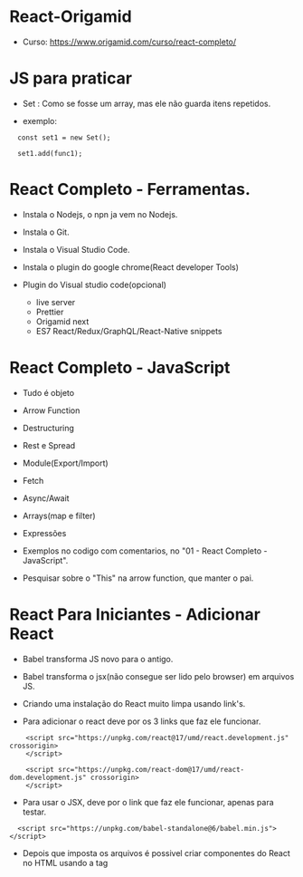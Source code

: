 # React-Origamid

 - Curso: https://www.origamid.com/curso/react-completo/

# JS para praticar

  - Set : Como se fosse um array, mas ele não guarda itens repetidos.

  - exemplo:

  <blockquete>

      const set1 = new Set();

      set1.add(func1);

  </blockquete>

# React Completo - Ferramentas.

  - Instala o Nodejs, o npn ja vem no Nodejs.
  - Instala o Git.
  - Instala o Visual Studio Code.
  - Instala o plugin do google chrome(React developer Tools)

  - Plugin do Visual studio code(opcional)
    - live server
    - Prettier
    - Origamid next
    - ES7 React/Redux/GraphQL/React-Native snippets

# React Completo - JavaScript

 - Tudo é objeto
 - Arrow Function
 - Destructuring
 - Rest e Spread
 - Module(Export/Import)
 - Fetch
 - Async/Await
 - Arrays(map e filter)
 - Expressões

 - Exemplos no codigo com comentarios, no "01 - React Completo - JavaScript".

 - Pesquisar sobre o "This" na arrow function, que manter o pai.


# React Para Iniciantes - Adicionar React

 - Babel transforma JS novo para o antigo.

 - Babel transforma o jsx(não consegue ser lido pelo browser) em arquivos JS.

 - Criando uma instalação do React muito limpa usando link's.

 - Para adicionar o react deve por os 3 links que faz ele funcionar.

 <blockquete>

        <script src="https://unpkg.com/react@17/umd/react.development.js" crossorigin>
        </script>

        <script src="https://unpkg.com/react-dom@17/umd/react-dom.development.js" crossorigin>
        </script>

 </blockquete>

 - Para usar o JSX, deve por o link que faz ele funcionar, apenas para testar.

 <blockquete>

      <script src="https://unpkg.com/babel-standalone@6/babel.min.js"></script>

 </blockquete>

 - Depois que imposta os arquivos é possivel criar componentes do React no HTML usando a tag <script>.

 <blockquete>

    <div id="root">
      Exemplo 01
    </div>

    <script type="text/babel">
      
      //Componente de botão.
      function Button01() {
        const [total, setTotal] = React.useState(0);
        return <button onClick={() => setTotal(total + 1)}>Adicionar {total}</button>
      }

      // Componente principal
      function App(){

        return <div>
            <h1>Aplicativo React</h1>
            <Button01 />
            <Button01 />
          </div>;
      }

      ReactDOM.render(<App />, document.getElementById('root'));

    <script>

 </blockquete>

 - O "ReactDOM" usa o método "render" para renderizar o componente principal, no HTML que tem o id "root", isso funciona por causa do Babel.

 - Dentro do componente principal é chamado o componente Button01, que é um componente funcional.

# React Para Iniciantes - React Básico.

 - Testando a converção do babel nesse site:

  https://babeljs.io

 ### Colocando um component funcional dentro do outro.

 - Apenas chama a tag do componente existente.

<blockquete>

          class Button extends React.Component {
            render() {
              return <button className="btn">Comprar Agora</button>
            };
          }

          // Component Titulo
          const Titulo = () => {
            const numero = Math.random() * 1000;

            return <h1>Meu Titulo {numero}</h1>
          }

          // arrowFunction
          const App2 = () => {
            return <div>Meu App2

              <Titulo />
              <br />
              <Button />
              <br />
              <div>
                compre aqui também.(reultilizando o botão)
                <Button />
              </div>
            </div>
          }

</blockquete>

 ### Trabalhando com eventos.

 - Cria um component, dentro dele uma função que recebe evento.
 - Retorna uma div com botão que tem evento de "onClick".
 - E aplica dentro do evento com chaves, o nome da função.

<blockquete>

        const Produtos = () => {
          function handleClick(event) {
            alert('Comprou: ' + event.target.innerText);
          }

          return (
            <div>
              <button onClick={handleClick}>Camisa</button>
              <button onClick={handleClick}>Bermuda</button>
            </div>
          );
        };

        const Main2 = () => {
          return <div>

            <h3>React Evento</h3>
            <Produtos />

          </div>
        }

        ReactDOM.render(<Main2 />, document.getElementById('appEvent'));

</blockquete>

 ### Hooks

 - Sempre retorne algo, nem que seja null.
 - Bota os () no returne para poder quebrar linha.
 - Sempre tenha uma div pai para todos os elementos do DOM.

 - Tem que por a função "setContador" dentro de outra função, se não gera um loot infinito.
 - é preciso desestruturar o React.useState(0), para manipular os valores dele.

<blockquete>

      const Compras = () => {

          const [contador, setContador] = React.useState(0);
          function comprar() {
            setContador(contador + 1);
          }


          return (
            <div>
              <p>Total: {contador}</p>
              <p>Preço: R$ {contador * 250}</p>
              <button onClick={comprar}>Comprar</button>
            </div>
          )
      };


      const Main3 = () => {
        return <div>

          <h3>React Hook</h3>
          <Compras />

        </div>
      }

</blockquete>

# React Para Iniciantes - React vs JS puro

 - JS

<blockquete>

      <div id="app-javascript">
        <p>Total: <span id="total"></span></p>
        <p>Preço: R$ <span id="preco"></span></p>
        <button id="button">Comprar</button>
      </div>

      <script type="application/javascript">
        const button = document.getElementById('button');
        const total = document.getElementById('total');
        const preco = document.getElementById('preco');

        let contador = 1;

        function atualizarValores(contador) {
          total.innerText = contador;
          preco.innerText = contador * 250;
        }
        atualizarValores(contador);

        function handleClick() {
          contador = contador + 1;
          atualizarValores(contador + 1);
        }

        button.addEventListener('click', handleClick);
      </script>

</blockquete>

 - React

<blockquete>

      <div id="app-react"></div>

      <script type="text/babel">
        const Comprar = () => {
          const [contador, setContador] = React.useState(1);

          return (
            <div>
              <p>Total: {contador}</p>
              <p>Preço: R$ {contador * 250}</p>
              <button onClick={() => setContador(contador + 1)}>Comprar</button>
            </div>
          );
        };

        ReactDOM.render(<Comprar />, document.getElementById('app-react'));
      </script>

</blockquete>

# React Para Iniciantes - Ferramentas de Automação

 - Nunca que em uma aplicação de produção ira usar link do React nem do Babel.

 ### Bundle

  - Agrupa o codigo do aplicativo.
  - Permite definirmos os componentes em diferentes arquivos para melhor organização.
  - Facilita a importação de código externo e instalado via NPM
  - Outros tipos de Bundle: ESBuild, Rollup, Parcel, Turbopack, Webpack.
  - WebPack: https://webpack.js.org/, mais lento e mais famoso, o mais rapido é ESBuild.

 ### Transpiler
 
  - Transforma o JSX(return < div></ div>) em função de React(React.createElement()).
  - Transforma JavaScript novo 'const' em JavaScript antigo 'var'.
  - Babel, SWC, ESBuild.

 ### webpack Mínimo (instalando o basico para um projeto React)

  - Iniciar um pacote npm na pasta do seu aplicativo

<blockquete>

    npm init -y

</blockquete>

 - Depois disso cria um arquivo HTML, inicia a estrutura de html5.

<blockquete>

    <!DOCTYPE html>
    <html lang="pt-BR">
    <head>
        <meta charset="UTF-8">
        <meta name="viewport" content="width=device-width, initial-scale=1.0">
        <title>React</title>
    </head>
    <body>
        <div id="root">

        </div>
        <script src="/main.js"></script>
    </body>
    </html>

</blockquete>

 - Instala o ESBuild

<blockquete>

    npm install esbuild

</blockquete>

 - Cola os script no arquivo package.json.
 - OBS: o exemplo antigo é feito com webpack.

<blockquete>

    "scripts": {
    "start": "esbuild --bundle src/main.jsx --outfile=main.js --servedir=./ --watch",
    "build": "esbuild --bundle src/main.jsx --outfile=main.js"
    },

</blockquete>

 - Cria a pasta de entrada "src" e cria o arquivo main.js.
 - No arquivo main.js, bota um "console.log("teste");"
 - Pode testar usando o comando "npm start", consulta no caminho: "http://127.0.0.1:8000/".
 - Cria um arquivo chamado "somar.js". 

 - Executa o codigo "npm run build".
 - Ele gera um arquivo chamado main.js.

 ### Segundo teste o arquivo main é um "main.jsx".
  
  - Executa o npm run build.  

 ### Instalando o React e React-dom. 
 
<blockquete>

      npm install react react-dom

</blockquete>

 - No arquivo main.jsx, cole o codigo.

<blockquete>

    import ReactDOM from 'react-dom/client';
    import React from 'react';
    import App from './App';

    ReactDOM.createRoot(document.getElementById('root')).render(<App />);

</blockquete>

 - Cria o arquivo "App.jsx" e bota o conteudo:
 
<blockquete>

    import React from 'react';

    const App = () => {
      return <a href="https://www.origamid.com">Origamid</a>;
    };

    export default App;

</blockquete>

 - Inicie o desenvolvimento com:

<blockquete>

      npm start

</blockquete>

  - Crie a build final com

<blockquete>

      npm run build
      
</blockquete>


 - OBS: Essa forma é limpa, porem estária faltand outras configurações que daria muito trabalho.


# React Para Iniciantes - Ferramenta Front End (A melhor forma de criar um projeto React)[Vite].

  - Vite: Cria um ambiente de desenvolvimento já configurado e otimizado para a criação de aplicativos com React.
  - OBS: muito melhor que "npx create-react-app", "npx create-react-app" usa webpack que é muito lento.
  - https://vitejs.dev/
  - Na pasta que deseja instalar:
  
<blockquete>

    npm create vite@latest .
    npm install
      
</blockquete>

 - Inicia o desenvolvimento

<blockquete>

    npm run dev

</blockquete>

 - Cria a build final

<blockquete>

    npm run build

</blockquete>

 - Arquivos minimos necessario:

 - https://www.origamid.com/slide/react-completo/#/0205-ferramenta-front-end/3

# React Para Iniciantes - Ambiente Curso

 - remove os arquivos que não for usar, deixa apenas o index.js e App.js

 - na pasta public, no arquivo index.html, bota um css.

<blockquete>

    https://www.origamid.com/slide/react-completo/#/0206-ambiente-do-curso/3

</blockquete>

 - O modo estrito do React permite pegarmos alguns bugs no desenvolvimento.
 
<blockquete>

    ReactDOM.createRoot(document.getElementById('root')).render(
      <React.StrictMode>
        <App />
      </React.StrictMode>,
    );

</blockquete>

 - Durante o curso você verá eu utilizando .js em arquivos jsx, o create-react-app permitia isso, porém o Vite não permite.

 - Então todo arquivo novo que você criar, use .jsx.

 - index.js > main.jsx

# React Para Iniciantes - JSX 1

 - Siginificado: Java script estendio, ou js XML, da novas funcionabilidade, permite usado o html ou xml no js, depois o babel converte para função js.

 - Exemplo: https://www.origamid.com/slide/react-completo/#/0207-jsx/1

 - Atributos: 
  - No HTML do React, o nome "class" é trocado para "className" para fazer referencia ao atributo class de css.
  - E o nome "for" foi trocado para "htmlFor".
  - Podemos envolver o nosso DOM no <React.Fragment>, ao inves de por em uma div.
  - ou está usando o "<></>", também é aceito para envolver o DOM.
  - camelCase nos atributos com nomes compostos do HTML do React.

 ### Funções no JS no HTML.

 - Exemplos:

<blockquete>

        import React from 'react';

        const App = () => {
          const nome = 'Lincoln';
          const ativo = false;
          const random = Math.random();
          const titulo = <h1>Esse é um titulo</h1>;

          function mostrarNome(param) {
            return 'Executando uma função: ' + param;
          }

          const carro = {
            marca: 'Ford',
            rodas: '4',
          };

          const estiloH1 = {
            color: 'blue',
            fontSize: '20px',
            fontFamily: 'Helvetica',
          };

          return (
            <>
              {titulo}
              <label htmlFor="nome">Nome</label>
              <input type="text" id="nome" />
              <p>{nome}</p>
              <p>numero aleatorio, vezes dois, dividido por um: {(random * 2) / 1}</p>
              <div className={ativo ? 'ativo' : 'inativo'}>Exibir</div>
              <br />

              <p>{mostrarNome('Parametro')}</p>

              <p>Função Js: {new Date().getFullYear()}</p>

              <p>Objeto: {carro.marca}</p>
              <p>{carro.rodas}</p>

              <h1 style={estiloH1}>Empresa</h1>
              <p style={{ color: 'green' }}>Sempre aberta</p>
            </>
          );
        };

        export default App;

</blockquete>

# React Para Iniciantes - JSX 2 (Rodando no 06 - React Para Iniciantes)[Exercicio]

- O JSX irá listar cada um dos itens da array. Ele não irá separar ou colocar vírgula, é você que deve modificar a array para o resultado desejado.

- Cada item do array precisa de uma key.

- o Map ajuda muito a trabalhar com array no JSX

- exemplo:

<blockquete>

      const JsxArray = () => {
        const produtos = ['Notebook', 'Smartphone', 'Tablet'];

        const livros = [
          { nome: 'A Game of Thrones', ano: 1996 },
          { nome: 'A Clash of Kings', ano: 1998 },
          { nome: 'A Storm of Swords', ano: 2000 },
        ];

        const produtosEX = [
          {
            id: 1,
            nome: 'Smartphone',
            preco: 'R$ 2000',
            cores: ['#29d8d5', '#252a34', '#fc3766'],
          },
          {
            id: 2,
            nome: 'Notebook',
            preco: 'R$ 3000',
            cores: ['#ffd045', '#d4394b', '#f37c59'],
          },
          {
            id: 3,
            nome: 'Tablet',
            preco: 'R$ 1500',
            cores: ['#365069', '#47c1c8', '#f95786'],
          },
        ];

        const mario = {
          cliente: 'Mario',
          idade: 31,
          compras: [
            { nome: 'Notebook', preco: 'R$ 2500' },
            { nome: 'Geladeira', preco: 'R$ 3000' },
            { nome: 'smarthphone', preco: 'R$ 1500' },
            { nome: 'Guitarra', preco: 'R$ 3500' },
          ],
          ativa: false,
        };
        const karina = {
          cliente: 'Karina',
          idade: 22,
          compras: [
            { nome: 'Notebook', preco: 'R$ 2500' },
            { nome: 'Geladeira', preco: 'R$ 3000' },
          ],
          ativa: true,
        };

        const dados = mario;
        const total = dados.compras
          .map((item) => Number(item.preco.replace('R$ ', '')))
          .reduce((a, b) => a + b);

        return (
          <>
            <h1> Estudo dos Array no JSX </h1>
            <p>{produtos}</p>

            <h4>Tratando o array com .map()</h4>
            <ul>
              {produtos.map((p) => (
                <li key={p}>{p}</li>
              ))}
            </ul>
            <br />
            <h4>Tratando array de objetos</h4>
            <ul>
              {livros
                .filter((livro) => livro.ano >= 1998)
                .map((livro) => (
                  <li key={livro.nome}>
                    {livro.nome}, {livro.ano}
                  </li>
                ))}
            </ul>
            <br />
            <h4>Exercicio</h4>
            <ul>
              {produtosEX
                .filter((p) => Number(p.preco.replace('R$ ', '')) > 1500)
                .map((p) => (
                  <div key={p.id}>
                    <h3>Item:{p.nome}</h3>
                    <p>Preço:{p.preco}</p>
                    <ul>
                      {p.cores.map((cor) => (
                        <li
                          key={cor}
                          style={{ backgroundColor: cor, color: 'white' }}
                        >
                          {cor}
                        </li>
                      ))}
                    </ul>
                  </div>
                ))}
            </ul>
            <br />
            <h4>Exercicio2</h4>
            <div>
              <p>Nome: {dados.cliente}</p>
              <p>Idade: {dados.idade}</p>
              <p>
                Sitação:{' '}
                <span style={{ color: dados.ativa ? 'green' : 'red' }}>
                  {dados.ativa ? 'Ativa' : 'Inativa'}
                </span>
              </p>
              <p>Total: R$ {total}</p>
              {total > 10000 && <p>'Você está gastando muito'</p>}
            </div>
          </>
        );
      };

</blockquete>

 - map: transforma uma lista em outra coisa.
 - Number: converte o tipo string no tipo numero.
 - replace: troca o primeiro valor, pelo segundo valor.
 - reduce: passa um callback(uma função), com 2 parametros, o valor anterior, e o valor atual, e executa calculo com eles.
 - Pode usar o && no lugar do ternario caso queira exibir uma string dinamicamente.

# React Para Iniciantes - JSX Arrays 1

 - O JSX irá listar cada um dos itens da array. Ele não irá separar ou colocar vírgula, é você que deve modificar a array para o resultado desejado.

<blockquete>

    const App = () => {
      const produtos = ['Notebook', 'Smartphone', 'Tablet'];

      return <p>{produtos}</p>;
    };

</blockquete>

 - O JSX necessita de uma key única para cada elemento da Array. https://reactjs.org/docs/lists-and-keys.html

<blockquete>

    const App = () => {
      const empresas = [<li key="e1">Apple</li>, <li key="e2">Google</li>];

      return <ul>{empresas}</ul>;
    };

</blockquete>

 - Map: É comum usarmos o map direto na array como uma expressão, retornando um elemento para cada item novo da Array.
 
<blockquete>

    const App = () => {
      const filmes = ['Before Sunrise', 'Before Sunset', 'Before Midnight'];

      return (
        <ul>
          {filmes.map((filme) => (
            <li key={filme}>{filme}</li>
          ))}
        </ul>
      );
    };

</blockquete>

 - Array de Objetos

<blockquete>

    const App = () => {
      const livros = [
        { nome: 'A Game of Thrones', ano: 1996 },
        { nome: 'A Clash of Kings', ano: 1998 },
        { nome: 'A Storm of Swords', ano: 2000 },
      ];

      return (
        <ul>
          {livros
            .filter((livro) => livro.ano >= 1998)
            .map((livro) => (
              <li key={livro.nome}>
                {livro.nome}, {livro.ano}
              </li>
            ))}
        </ul>
      );
    };
    
</blockquete>

- Pode desestruturar o objeto, ficaria assim:

<blockquete>

    <ul>
        {livros
          .filter((livro) => livro.ano >= 1998)
          .map(({nome, ano}) => (
          <li key={nome}>
            {nome}, {ano}
          </li>
        ))}
    </ul>

</blockquete>

 - Exercicio:

<blockquete>

      const produtos = [
        {
          id: 1,
          nome: 'Smartphone',
          preco: 'R$ 2000',
          cores: ['#29d8d5', '#252a34', '#fc3766'],
        },
        {
          id: 2,
          nome: 'Notebook',
          preco: 'R$ 3000',
          cores: ['#ffd045', '#d4394b', '#f37c59'],
        },
        {
          id: 3,
          nome: 'Tablet',
          preco: 'R$ 1500',
          cores: ['#365069', '#47c1c8', '#f95786'],
        },
      ];

      const App = () => {
        return (
          <section>
            {produtos
              .filter((produto) => Number(produto.preco.replace('R$ ', '')) > 1500)
              .map((produto) => (
                <div key={produto.id}>
                  <h1>{produto.nome}</h1>
                  <p>Preço: {produto.preco}</p>
                  <ul>
                    {produto.cores.map((cor) => (
                      <li key={cor} style={{ backgroundColor: cor, color: 'white' }}>
                        {cor}
                      </li>
                    ))}
                  </ul>
                </div>
              ))}
          </section>
        );
      };

</blockquete>

# React Para Iniciantes - Eventos

 - Guardar o estado do DOM não é o mais indicado, veremos mais tarde como fazer isso com Hooks.

 - Eventos no window/document ou qualquer elemento fora do React, devem ser adicionados com JavaScript normalmente, usando o addEventListener.

 - Esse tipo de evento será adicionado com o hook useEffect.]

 - Lista de eventos: https://reactjs.org/docs/events.html


 - Podemos atribuir eventos diretamente aos elementos JSX como um atributo. Os eventos são sintáticos, ou seja, são criados pelo próprio React porém seguindo as especificações da W3C (e funcionam igualmente nos diversos browsers que o React suporta).

<blockquete>

    const App = () => {
      function handleClick(event) {
        alert('Comprou: ' + event.target.innerText);
      }

      return (
        <div>
          <button onClick={handleClick}>Camisa</button>
          <button onClick={handleClick}>Bermuda</button>
        </div>
      );
    };

</blockquete>

 - Eventos no window/document ou qualquer elemento fora do React, devem ser adicionados com JavaScript normalmente, usando o addEventListener.

<blockquete>

      const App = () => {
        function handleScroll(event) {
          console.log(event);
        }
        window.addEventListener('scroll', handleScroll);

        return <div style={{ height: '200vw' }}>Div</div>;
      };

</blockquete>


# React Para Iniciantes - Componentes

 - O ideal é dividir o aplicativo em pequenos componentes para facilitar a manutenção do mesmo. Iremos trabalhar durante o curso com os chamos componentes funcionais.

 - Não existe limite para a composição de componentes, eles podem ser desde componentes gerais como Header e Footer, até micro componentes como Input e Button.

 - Um componente deve sempre retornar algo. O retorno pode ser qualquer tipo de dado aceitado pelo JSX (string, array, um elemento JSX, null e etc).

 - Um componente deve sempre retornar um elemento único no return. Caso você deseje retornar mais de um elemento, envolva os mesmos em uma div ou dentro do <React.Fragment></React.Fragment> ou <></>

# React Para Iniciantes - Propriedades

 - Assim como uma função pode receber argumentos, podemos também passar argumentos aos componentes. Esses são conhecidos como propriedades ou props.
 
<blockquete>

      const Titulo = (props) => {
        return <h1>{props.texto}</h1>;
      };

      const App = () => {
        return (
          <section>
            <Titulo texto="Meu Primeiro Título" />
            <Titulo texto="Meu Segundo Título" />
          </section>
        );
      };

</blockquete>

 - Podemos passar quantas propriedades quisermos.

<blockquete>

      const Titulo = ({ cor, texto }) => {
        return <h1 style={{ color: cor }}>{texto}</h1>;
      };

      const App = () => {
        return (
          <section>
            <Titulo texto="Meu Primeiro Título" cor="blue" />
            <Titulo texto="Meu Segundo Título" cor="red" />
          </section>
        );
      };

</blockquete>

 - É comum desestruturarmos as propriedades.

<blockquete>

    const Titulo = ({ cor, texto }) => {
      return <h1 style={{ color: cor }}>{texto}</h1>;
    };

    const App = () => {
      return (
        <section>
          <Titulo texto="Meu Primeiro Título" cor="blue" />
          <Titulo texto="Meu Segundo Título" cor="red" />
        </section>
      );
    };

</blockquete>

 - Se utilizarmos o componente abrindo e fechando o mesmo, o conteúdo interno deste será acessado através da propriedade children.

<blockquete>

    const Titulo = (props) => {
      return <h1>{props.children}</h1>;
    };

    const App = () => {
      return (
        <section>
          <Titulo>Meu Primeiro Título</Titulo>
          <Titulo>
            <p>Título 2</p>
            <p>Título 3</p>
          </Titulo>
        </section>
      );
    };

</blockquete>

 - Usamos o rest e spread quando não sabemos todas as propriedades que um componente pode receber.

 - O que não foi difinido ele joga a propriedade naturalmente, usando o "...props".

<blockquete>

    import React from 'react';

    const Input = ({ label, id, ...props }) => {
      return (
        <div>
          <label htmlFor={id}>{label}</label>
          <input id={id} type="text" {...props} />
        </div>
      );
    };

    export default Input;

</blockquete>

 - Na chamada do component, caso passe um type diferente, ele vai sobre escrever o type definido no componente.
 
<blockquete>

    <Input id="senha" type="password" label="Senha" />

</blockquete>

 - pode passar qualquer tipo de dados.

 ### O desafio está no projeto "10 - React Para Iniciantes - Propriedades"


# React Hooks - useState

 - Estado: O estado de uma aplicação representa as características dela naquele momento. Por exemplo: os dados do usuário foram carregados, o botão está ativo, o usuário está na página de contato e etc.

 - Hooks: Os Hooks são funções especiais do React que permitem controlarmos o estado e o ciclo de vida de componentes
 funcionais. Isso antes só era possível com classes.
 
<blockquete>

      const App = () => {
        const [ativo, setAtivo] = React.useState(true);

        return (
          <button onClick={() => setAtivo(!ativo)}>
            {ativo ? 'Botão Ativo' : 'Botão Inativo'}
          </button>
        );
      };

</blockquete>

 - React.useState: O useState é uma função que retorna uma Array com 2 valores. O primeiro valor guarda o dado do estado atual, pode ser qualquer tipo de dado como strings, arrays, números, boolean, null, undefined e objetos. O segundo valor é uma função que pode ser utilizada para modificarmos o estado do primeiro valor.

 - Quando a função de modificação do estado é ativada, todos os componentes que dependerem do estado, serão renderizados novamente e os seus filhos também. É isso que garante a reatividade de componentes funcionais no React.

 - Múltiplos Estados: Não existem limites para o uso do useState, podemos definir diversos no mesmo componente.

<blockquete>

    const App = () => {
      const [modal, setModal] = React.useState(false);
      const [ativo, setAtivo] = React.useState(false);
      const [dados, setDados] = React.useState({ nome: '', idade: '' });

      return (
        <div>
          <Modal modal={modal} setModal={setModal} />
          <ButtonModal setModal={setModal} />
        </div>
      );
    };

    export default App;

</blockquete>

 - Props: Podemos passar o estado e a função de modificação como propriedades para outros elementos.

<blockquete>

      const App = () => {
        const [modal, setModal] = React.useState(false);

        return (
          <div>
            <Modal modal={modal} setModal={setModal} />
            <ButtonModal setModal={setModal} />
          </div>
        );
      };

      export default App;

</blockquete>


<blockquete>

    const ButtonModal = ({ setModal }) => {
      return <button onClick={() => setModal(true)}>Abrir Modal</button>;
    };

    export default ButtonModal;

</blockquete>

<blockquete>

    const Modal = ({ modal, setModal }) => {
      if (modal === true)
        return (
          <div>
            Esse é um modal. <button onClick={() => setModal(false)}>Fechar</button>
          </div>
        );
      return null;
    };

    export default Modal;

</blockquete>

 - Reatividade: Não modifique o estado diretamente. Utilize sempre a função de atualização do estado, pois ela que garante a reatividade dos componentes.

<blockquete>

      const App = () => {
        const [items, setItems] = React.useState(['Item 1', 'Item 2']);

        function handleClick() {
          // Errado. Modifique o estado apenas com a função de atualização (setItems)
          items.push('Novo Item');
        }

        function handleClickReativo() {
          // Correto. Eu desestruturo a array atual, criando uma nova e adiciono um novo elemento
          setItems([...items, 'Novo Item']);
        }

        return (
          <>
            {items.map((item, i) => (
              <li key={i}>{item}</li>
            ))}
            <button onClick={handleClick}>Adicionar Item</button>
            <button onClick={handleClickReativo}>Adicionar Reativo</button>
          </>
        );
      };

</blockquete>

 - Callback: Podemos passar uma função de callback para atualizar o estado. A função de callback recebe um parâmetro que representa o valor anterior e irá modificar o estado para o valor que for retonado na função.

 - Passa o método setModal como parametro para outro component, esse component atualiza o status usando o método.

<blockquete>

    const App = () => {
      const [ativo, setAtivo] = React.useState(true);

      function handleClick() {
        // usando um callback
        setAtivo((anterior) => !anterior);
      }

      return (
        <button onClick={handleClick}>
          {ativo ? 'Está Ativo' : 'Está Inativo'}
        </button>
      );
    };

</blockquete>

 - Não é passado a propriedade no handleClick(), mas como está sendo usado um callback(um método por parametro, ele capitura o valor automaticamente).

 - Callback Valor Inicial: A definição do estado inicial também pode ser feita com um callback.

<blockquete>

      const App = () => {
        // Callback no estado inicial, só será executado na criação do componente
        const [ativo, setAtivo] = React.useState(() => {
          const ativoLocal = window.localStorage.getItem('ativo');
          return ativoLocal;
        });

        function handleClick() {
          setAtivo((anterior) => !anterior);
        }

        return (
          <button onClick={handleClick}>
            {ativo ? 'Está Ativo' : 'Está Inativo'}
          </button>
        );
      };

</blockquete>

 - React.StrictMode : O modo estrito invoca duas vezes a renderização do componente, quando o estado é atualizado. Assim é possível identificarmos funções com efeitos coláterais (side effects) e eliminarmos as mesmas.

 - Funções com efeitos coláterais são aquelas que modificam estados que estão fora das mesmas.

# React Hooks - Teste de Hook

 - O "StrictMode" duplica as chamada, para evitar que aconteça um efeito colateral.

 - O que causa efeito colateral é por uma chamada de uma função, dentro de outra função.

 - É sempre bom por os métodos set um abaixo do outro.

# React Hooks - useEffect

 - useEffect: Todo componente possui um ciclo de vida. Os principais momentos acontecem quando o componente é renderizado, atualizado ou destruído. Com o React.useEffect() podemos definir um callback que irá ser executado durante certos momentos do ciclo de vida do componente.

 - Array de Dependências: No useEffect podemos definir dois argumentos, o primeiro é a função de callback que será executada, o segundo é uma array com uma lista de dependências. A lista de dependências serve para informarmos quando o efeito deve ocorrer.

<blockquete>

      const App = () => {
        const [contar, setContar] = React.useState(0);

        // Uma Array vazia indica que o efeito não possui nenhum dependência,
        // assim o mesmo só irá ocorrer quando o componente é renderizado inicialmente (montado)
        // O efeito ocorre logo após a renderização do mesmo

        React.useEffect(() => {
          console.log('Apenas quando renderiza');
        }, []);

        // Antes de renderizar e toda vez que atualizar o componente
        console.log('Sempre ocorre, mas antes do useEffect');

        // Agora a dependência está no estado contar,
        // assim sempre que contar for atualizar este efeito será ativado

        React.useEffect(() => {
          console.log('Toda vez que atualiza o contar');
        }, [contar]);

        return <button onClick={() => setContar(contar + 1)}>{contar}</button>;
      };

</blockquete>

 - Dependências Obrigatórias: Se utilizarmos o valor de um hook ou propriedade dentro de um efeito, ele irá indicar a necessidade de definirmos o mesmo como uma dependência na array.

<blockquete>

      const App = () => {
        const [contar, setContar] = React.useState(0);

        const titulo = 'Clicou ';

        React.useEffect(() => {
          document.title = titulo + contar;
          // O ESLint irá indicar que você possui uma dependência não declarada (contar)
        }, []);

        return <button onClick={() => setContar(contar + 1)}>{contar}</button>;
      };

</blockquete>

 - Componente Montou: O useEffect será especialmente utilizado quando precisamos definir um efeito que deve ocorrer uma vez apenas, como o fetch de dados no servidor por exemplo.

 ### Sempre por a dependencia vazia se não, fica chamando varias vezes.

<blockquete>

      const App = () => {
        const [contar, setContar] = React.useState(0);
        const [dados, setDados] = React.useState(null);

        React.useEffect(() => {
          // se o fetch estivesse fora do useEffect, toda vez que o componente
          // fosse atualizado, o mesmo seria executado
          fetch('https://ranekapi.origamid.dev/json/api/produto/notebook')
            .then((response) => response.json())
            .then((json) => setDados(json));
        }, []);

        return (
          <div>
            {dados && (
              <div>
                <h1>{dados.nome}</h1>
                <p>R$ {dados.preco * contar}</p>
              </div>
            )}
            <button onClick={() => setContar(contar + 1)}>{contar}</button>
          </div>
        );
      };

</blockquete>

 - Múltiplos Efeitos: Podemos ter diversos useEffect no nosso código. O ideal é separarmos efeitos diferentes em useEffect diferentes.

<blockquete>

      const App = () => {
        const [contar, setContar] = React.useState(0);
        const [modal, setModal] = React.useState(false);

        React.useEffect(() => {
          document.title = 'Total ' + contar;
        }, [contar]);

        React.useEffect(() => {
          setContar(0);
        }, [modal]);

        return (
          <div>
            {modal && <p>Meu Modal</p>}
            <button onClick={() => setModal(!modal)}>Modal</button>
            <hr />
            <button onClick={() => setContar(contar + 1)}>{contar}</button>
          </div>
        );
      };

</blockquete>

 - Antes de Desmontar: As vezes precisamos executar um efeito sempre que um componente for desmontado. Para isso utilizamos um callback no retorno do callback do efeito.

 ### Pode passar um callback como retorno dentro da primeira função do useEffect, é executado quando o elemento elemento sai da tela.

<blockquete>

    const Produto = () => {
      // Utilizamos o useEffect para adicionarmos eventos direto ao DOM
      React.useEffect(() => {
        function handleScroll(event) {
          console.log(event);
        }
        window.addEventListener('scroll', handleScroll);
        // Limpa o evento quando o elemento é removido do DOM.
        return () => {
          window.removeEventListener('scroll', handleScroll);
        };
      }, []);

      return <p style={{ height: '200vh' }}>Produto</p>;
    };

</blockquete>

 ### OBS: sempre use um ternario para exibir dados!

<blockquete>

      const App = () => {
        const [ativo, setAtivo] = React.useState(false);

        return (
          <div>
            <p>Meu App</p>
            <button onClick={() => setAtivo(!ativo)}>Abrir</button>
            {ativo && <Produto />}
          </div>
        );
      };
      
</blockquete>


# React Hooks - useRef

 - Retorna um objeto com a propriedade current. Esse objeto pode ser utilizado para guardarmos valores que irão persistir durante todo o ciclo de vida do elemento. Geralmente usamos o mesmo para nos referirmos a um elemento do DOM, sem precisarmos utilizar o querySelector ou similar.

 - Processo:

 - 1° Deve declarar uma const recebendo o "React.useRef()".
 - 2° Essa consta faz referencia a algum DOM.
 - 3° Pode usar a propriedade current para recuperar a referencia do DOM.

 - Para obter o valor do useRef, é bom por ele dentro de um useEfect().

 - useRef não renderiza o componente novamente, ele mantem o valor.

<blockquete>

      const App = () => {
        const video = React.useRef();

        React.useEffect(() => {
          console.log(video.current);
        }, []);

        return <video ref={video}></video>;
      };

</blockquete>

 - focus(): É comum utilizarmos em formulários, quando precisamos de uma referência do elemento para colocarmos o mesmo em foco.

<blockquete>

      const App = () => {
        const [comentarios, setComentarios] = React.useState([]);
        const [input, setInput] = React.useState('');
        const inputElement = React.useRef();

        function handleClick() {
          setComentarios((comentarios) => [...comentarios, input]);
          setInput('');
          inputElement.current.focus();
        }

        return (
          <div>
            <ul>
              {comentarios.map((comentario) => (
                <li key={comentario}>{comentario}</li>
              ))}
            </ul>
            <input
              type="text"
              value={input}
              ref={inputElement}
              onChange={({ target }) => setInput(target.value)}
            />
            <br />
            <button onClick={handleClick}>Enviar</button>
          </div>
        );
      };

</blockquete>

 - Referência : O seu uso não é restrito a elementos do dom. Podemos utilizar também para guardarmos a referência de qualquer valor, como de um setTimeout por exemplo.

<blockquete>

      const App = () => {
        const [contar, setContar] = React.useState(0);
        const [notificacao, setNotificacao] = React.useState(null);
        const timeoutRef = React.useRef();

        function handleClick() {
          setNotificacao('Obrigado por comprar');
          clearTimeout(timeoutRef.current);
          timeoutRef.current = setTimeout(() => {
            setNotificacao(null);
          }, 1000);
          setContar(contar + 1);
        }

        return (
          <div>
            <p>{notificacao}</p>
            <button onClick={handleClick}>{contar}</button>
          </div>
        );
      };

</blockquete>

### descobrir depois outras formas de usar o REF, outras propriedades que pode ser manipulada.


# React Hooks - useMemo

 - performance.now(): informa o tempo que foi usado em milesegundos.

 - Memoriza um valor, evitando a recriação do mesmo todas as vezes em que um componente for atualizado. Recebe um callback e uma array de dependências.

 - Para que serve?: Serve para casos em que você faz uma operação lenta para retornar um valor.

 - Essa operação lenta não tem relação async, ou fazer requisições, e sim com calculos matematicos feito pelo JS.

<blockquete>

      const App = () => {
      const [contar, setContar] = React.useState(0);
        const valor = React.useMemo(() => {
          const localStorageItem = window.localStorage.getItem('produto');
          // só será executado uma vez
          console.log('teste');
          return localStorageItem;
        }, []);
        console.log(valor);

        return <button onClick={() => setContar(contar + 1)}>{valor}</button>;
      };

</blockquete>

 - Usando o useMemo, para deixar mais rapido.

<blockquete>

      function operacaoLenta() {
        let c;
        for (let i = 0; i < 100000000; i++) {
          c = i + i / 10;
        }
        return c;
      }

      const App = () => {
        const [contar, setContar] = React.useState(0);
        const t1 = performance.now();
        const valor = React.useMemo(() => operacaoLenta(), []);
        // é mais rápido que
        // const valor = operacaoLenta();
        console.log(performance.now() - t1);

        return <button onClick={() => setContar(contar + 1)}>{valor}</button>;
      };

</blockquete>

# React Hooks - useCallback

 - Permite definirmos um callback e uma lista de dependências do callback. Esse callback só será recriado se essa lista de dependências for modificada, caso contrário ele não irá recriar o callback. 

 - Dificilmente você irá encontrar um cenário em que essa função seja útil.

 - Diferente da função que cria no botão, o useCallback constroi apenas uma vez a função
  na hora.

 - new Set(); é um array que recebe itens unicos.

 - useCallback não faz diferente, porque o JS limpa a memoria.

<blockquete>

      import React, { useState } from 'react';

      export const UseCallback = () => {
        const [contar, setContar] = useState(0);

        const handleClick = () => {
        setContar(contar + 1);
        };

        return (
        <>
        <button onClick={handleClick}>{contar}</button>
        </>
        );
      };

</blockquete>

 - Como fica usando useCallback.

<blockquete>

      import React, { useState, useCallback } from 'react';

      export const UseCallback = () => {
        const [contar, setContar] = useState(0);

        const handleClick = useCallback(() => {
          setContar((contar2) => contar2 + 1);
        }, []);

        return (
          <>
            <h1>useCallback</h1>
            <button onClick={handleClick}>{contar}</button>
          </>
        );
      };

</blockquete>

 - Teste do useCallback

 - Uma prova de que o useCallback não irá criar uma nova função. Isso não significa que ele é mais ou menos otimizado. O Set() é utilizado pois ele permite apenas valores únicos dentro do mesmo.

<blockquete>

      const set1 = new Set();
      const set2 = new Set();

      const Produto = () => {
        const func1 = () => {
          console.log('Teste');
        };

        const func2 = React.useCallback(() => {
          console.log('Teste');
        }, []);

        set1.add(func1);
        set2.add(func2);

        console.log('Set1:', set1);
        console.log('Set2:', set2);
        return (
          <div>
            <p onClick={func1}>Produto 1</p>
            <p onClick={func2}>Produto 2</p>
          </div>
        );
      };

      const App = () => {
        const [contar, setContar] = React.useState(0);

        return (
          <div>
            <Produto />
            <button onClick={() => setContar(contar + 1)}>{contar}</button>
          </div>
        );
      };

</blockquete>

# React Hooks - useContext

 - Uma forma de passar dados de um component para o outro, de forma mais dinamica,
  sem usar o props.

 - Primeiro deve criar um component ~GlobalContext~ que vai ter o createContex() !

 - Nele vai ter toda a regra dos dados que vai ser passado.

<blockquete>

    import React from 'react';

    export const GlobalContext = React.createContext();

    //Provider
    export const GlobalStorage = ({ children }) => {
      const [dados, setDados] = React.useState(null);

      //Buscando os produtos
      React.useEffect(() => {
        fetch('https://ranekapi.origamid.dev/json/api/produto/')
          .then((response) => response.json())
          .then((json) => setDados(json));
      }, []);

      function limparDados() {
        setDados(null);
      }

      return (
        <GlobalContext.Provider value={{ dados, limparDados }}>
          {children}
        </GlobalContext.Provider>
      );
    };

</blockquete>
 
 - Depois cria o component filho, que vai receber os dados, nesse caso foi criado o component produto e limpar.

 - produto recebe os dados e limpar recebe um botao que limpa os dados.

<blockquete>

    import React from 'react';
    import { GlobalContext } from '../../src/GlobalContext/index';

    const Produto = () => {
      const { dados } = React.useContext(GlobalContext);
      //debugger;

      if (dados === null) return null;

      return (
        <div>
          <ul>
            Produto:{''}
            {dados.map((produto) => (
              <li key={produto.id}>{produto.nome}</li>
            ))}
          </ul>
        </div>
      );
    };

    export default Produto;

</blockquete>

 - component limpar

<blockquete>

    import React from 'react';
    import { GlobalContext } from '../GlobalContext';

    const Limpar = () => {
      const { limparDados } = React.useContext(GlobalContext);
      return <button onClick={limparDados}>Limpar</button>;
    };

    export default Limpar;

</blockquete>

 - No component APP, deve ser chamado os component, botando o filho dentro do pai.

<blockquete>

    import './App.css';
    import { GlobalStorage } from './GlobalContext/index';
    import Produto from './Produto/index';
    import Limpar from './Limpar';

    function App() {
      return (
        <div className="App">
          <GlobalStorage>
            <Produto />
            <Limpar />
          </GlobalStorage>
        </div>
      );
    }

    export default App;

</blockquete>

# React Hooks - Custom Hooks

- Como criar um hook personalizado, ele retorna um array de valores, e não retorna elementos.

- [cuidado] No localStorage so se salva string!

- Vai ser criado um hook personalizado para guardar valores no localStorage!.

- O valor iniciar, é definido com uma verificação, se existe o valor no localStorage ou não.

- Cria um efeito para quando valor for modificado, trocar o valor no useState.

<blockquete>

    import React, { useState } from 'react';

    const useLocalStorage = (key, inicial) => {
      const [state, setState] = useState(() => {
        const local = window.localStorage.getItem(key);

        return local ? local : inicial;
      });


      useEffect(() => {
        window.localStorage.setItem(key, state);
      }, [state, key]);

      return [state, setState];
    };
    export default useLocalStorage;

</blockquete>

- Usando o "useLocalStorage"!

<blockquete>

    import './App.css';
    import React from 'react';
    import useLocalStorage from './useLocalStorage';

    function App() {
      const [produto, setProduto] = useLocalStorage('produto', '');

      function handleClick({ target }) {
        setProduto(target.innerText);
      }

      return (
        <div>
          <p>Produto preferido: {produto}</p>
          <button onClick={handleClick}>notebook</button>
          <button onClick={handleClick}>smartphone</button>
        </div>
      );
    }

    export default App;

</blockquete>

- OBS: Para tratar erro de funções asyncornas, se usa TRY E CATCH.

- É possivel descontruir request asyncrinas, porem antes deve ser definido.

# React Hooks - Custom Hooks 2

- Criando um hook personalizado que faz request no banco.

<blockquete>

      import React, { useState } from 'react';

      const useFetch = () => {
        const [data, setData] = useState(null);
        const [error, setError] = useState(null);
        const [loading, setLoading] = useState(null);

        // criar uma função para poder usar na hora que quiser!
        // O uso perfeito do "useCallback"
        const request = React.useCallback(async (url, options) => {
          let response;
          let json;
          try {
            setError(null);
            setLoading(true);
            response = await fetch(url, options);
            json = await response.json();
            //TODO - explica depois como se trata um retorno errado.
            setLoading(false);
          } catch (erro) {
            json = null;
            setError('erro');
          } finally {
            setData(json);
            setLoading(false);

            //retorna para o component ter acesso
            return { response, json };
          }
        }, []);

        // Retorna como objeto para não precisar desestruturar
        // e pode pegar na orem que desejar.
        return { data, error, loading, request };
      };
      export default useFetch;

</blockquete>

- Como o hook personalizado que faz request é chamado.

<blockquete>

    import './App.css';
    import React, { useEffect } from 'react';
    import useLocalStorage from './useLocalStorage';
    import useFetch from './useFetch';

    function App() {
      const [produto, setProduto] = useLocalStorage('produto', '');
      const { request, data, loading, error } = useFetch();

      useEffect(() => {
        async function fetchData() {
          const { response, json } = await request(
            'https://ranekapi.origamid.dev/json/api/produto',
          );
          console.log(response, json);
        }
        fetchData();
      }, [request]);

      function handleClick({ target }) {
        setProduto(target.innerText);
      }
      if (error) return <p>{error}</p>;
      if (loading) return <p>Carregando...</p>;
      if (data)
        return (
          <div>
            <p>Produto preferido: {produto}</p>
            <button onClick={handleClick}>notebook</button>
            <button onClick={handleClick}>smartphone</button>
            <br />

            {data.map((produto) => (
              <div key={produto.id}>
                <h1>{produto.nome}</h1>
              </div>
            ))}
          </div>
        );
      else return null;
    }

    export default App;

</blockquete>

# React Hooks - Regras - codigo que retorna erros.

- useEffect não pode ser usado dentro de uma confição.

- Não pode usar o useEffect dentro de uma função.

- Não pode usar useEffect dentro de um For ou algum loop.

- Só pode usar hook dentro de component ou customHook.

- Pode transformar uma função em customHook apenas botando
  o termo "use" na frente do nome da funcao!

# Form

### Input

- preventDefault() irá prevenir o comportamento padrão, que seria de atualizar a página, enviando uma requisição para o que estiver em

- Não precisa por o evento de submit dentro do botão, ele pode ficar no formulario.

- Para multiplos campos, existe 2 formas.

  - 1: Criando varios "useState" para cada campo.
  - 2: Criando um objeto com varias propriedades,
    representando cada campos..

- Desestrutura os valores anteriores e passa os valores novos.
- Precisa informar o id alem do value.

-Exemplo:

<blockquete>

          import React, { useState } from 'react';

          function App() {
            // const [nome, setNome] = useState('');
            const [form, setForm] = useState({
              nome: '',
              email: '',
            });

            //
            function handleSubmit(event) {
              event.preventDefault();
              console.log(event);
            }

            // Desestrutura os valores anteriores e passa os valores novos.
            // Precisa informar o id alem do value.
            function handleChange({ target }) {
              const { id, value } = target;
              setForm({ ...form, [id]: value });
            }

            return (
              <form onSubmit={handleSubmit}>
                <label htmlFor="nome">Nome</label>
                <input
                  id="nome"
                  type="text"
                  name="nome"
                  value={form.nome}
                  onChange={handleChange}
                  //onChange={(event) => setNome(event.target.value)}
                />
                {form.nome}
                <label htmlFor="email">Email</label>
                <input
                  id="email"
                  type="text"
                  name="email"
                  value={form.email}
                  onChange={handleChange}
                  //onChange={(event) => setEmail(event.target.value)}
                />
                {form.email}
                <button>Enviar</button>
              </form>
            );
          }

          export default App;

</blockquete>

- Uma forma de deixar o formulario generico.

- Cria um array de objetos, botando o id, label e type.

- Use reduce quando for declarar o useState.

<blockquete>

            const [form, setForm] = React.useState(
              formFields.reduce((acc, field) => {
                return { ...acc, [field.id]: '' };
              }, {}),
            );

</blockquete>

- Use um map no array, para gerar varios input de forma dinamica.

<blockquete>

            <form onSubmit={handleSubmit}>
                {formFields.map(({ id, label, type }) => (
                  <div key={id}>
                    <label htmlFor={id}>{label}</label>
                    <input
                      type={type}
                      id={id}
                      value={form[id]}
                      onChange={handleChange}
                    />
                  </div>
                ))}
                <button>Enviar</button>
                {response && response.ok && <p>Usuário Criado</p>}
            </form>

</blockquete>

<blockquete>

            import React, { useState } from 'react';

            const formFields = [
              {
                id: 'nome',
                label: 'Nome',
                type: 'text',
              },
              {
                id: 'email',
                label: 'Email',
                type: 'email',
              },
              {
                id: 'senha',
                label: 'Senha',
                type: 'password',
              },
              {
                id: 'cep',
                label: 'Cep',
                type: 'text',
              },
              {
                id: 'rua',
                label: 'Rua',
                type: 'text',
              },
              {
                id: 'numero',
                label: 'Numero',
                type: 'text',
              },
              {
                id: 'bairro',
                label: 'Bairro',
                type: 'text',
              },
              {
                id: 'cidade',
                label: 'Cidade',
                type: 'text',
              },
              {
                id: 'estado',
                label: 'Estado',
                type: 'text',
              },
            ];

            function Input02() {
              const [form, setForm] = React.useState(
                formFields.reduce((acc, field) => {
                  return { ...acc, [field.id]: '' };
                }, {}),
              );

              const [response, setResponse] = useState(null);

              function handleSubmit(event) {
                //??
                event.preventDefault();
                fetch('https://ranekapi.origamid.dev/json/api/usuario', {
                  method: 'POST',
                  headers: {
                    'Content-Type': 'application/json',
                  },
                  //converte para JSON
                  body: JSON.stringify(form),
                }).then((response) => {
                  setResponse(response);
                });
              }

              function handleChange({ target }) {
                const { id, value } = target;
                setForm({ ...form, [id]: value });
              }
              return (
                <>
                  <p>Input - conceitos basicos - parte 2</p>
                  <form onSubmit={handleSubmit}>
                    {formFields.map(({ id, label, type }) => (
                      <div key={id}>
                        <label htmlFor={id}>{label}</label>
                        <input
                          type={type}
                          id={id}
                          value={form[id]}
                          onChange={handleChange}
                        />
                      </div>
                    ))}
                    <button>Enviar</button>
                    {response && response.ok && <p>Usuário Criado</p>}
                  </form>
                </>
              );
            }

            export default Input02;

</blockquete>

### TextArea

- Não precisa fechar

<blockquete>

            <textarea value={textarea}> onChange={({tareget})=>setTextearea(target.value)}
            rowns="5" />

</blockquete>

### Select

- Uma forma de criar um select, com a primeira opção vazia

<blockquete>

      <select value={select} onChange={({ target }) => setSelect(target.value)}>
              <option value="" disabled>
                Selecione
              </option>
              <option value="notebook">Notebook</option>
              <option value="smartphone">Smartphone</option>
              <option value="tablet">Tablet</option>
            </select>
            <p>{select}</p>

</blockquete>

### RaioButtom

- Pode ser usado o checked ou o name para verificar.
- https://www.origamid.com/slide/react-completo/#/0404-radio/3

<blockquete>

        <h2>Cor</h2>
              <label>
                <input
                  type="radio"
                  value="azul"
                  checked={cor === 'azul'}
                  onChange={({ target }) => setCor(target.value)}
                />
                Azul
              </label>
              <label>
                <input
                  type="radio"
                  value="vermelho"
                  checked={cor === 'vermelho'}
                  onChange={({ target }) => setCor(target.value)}
                />
                Vermelho
              </label>

</blockquete>

### Checkbox

- exemplo de apenas um selecionado e de multiplos

- https://www.origamid.com/slide/react-completo/#/0405-checkbox/1

- praticar mais em casos reais.

# Conceito de component generico

### componet generico input

- nomes de valores iguais as propriedade, pode desestruturar.

- component input generico

<blockquete>

        const InputGenerico = ({ id, label, setValue, value, ...props }) => {
          return (
            <div>
              <label htmlFor={id}>{label}</label>
              <input
                type="text"
                id={id}
                name={id}
                value={value}
                onChange={({ target }) => setValue(target.value)}
                {...props}
              />
              <br />
            </div>
          );
        };

        export default InputGenerico;

</blockquete>

### component generico select

- Quem realmente inicia o valor do select é a propriedade "value" .

- Passa as propriedade do useState para o select ficar reativo, value com value, e setValue com o onChance passando o target desestruturado.

- exemplo:

<blockquete>

          import React, { useState } from 'react';
          import './style.css';

          const SelectGenerico = ({ label, options, value, setValue, ...props }) => {
            return (
              <div>
                <label>{label}</label>

                <select
                  value={value}
                  onChange={({ target }) => setValue(target.value)}
                  {...props}
                >
                  <option value="" disabled>
                    Selecione
                  </option>

                  {options.map((op) => (
                    <option key={op} value={op}>
                      {op}
                    </option>
                  ))}
                </select>

                <br />
              </div>
            );
          };

          export default SelectGenerico;

</blockquete>

### component generico Radio

- A reatividade do radio, está vinculado com o checkd,
  se ele está checado ou não.

<blockquete>

          import React, { useState } from 'react';
          //import './style.css';

          const RadioGenerico = ({ options, value, label, setValue, ...props }) => {
            return (
              <>
                <h5>{label}</h5>
                {options.map((option) => (
                  <label key={option}>
                    <br />
                    <input
                      type="radio"
                      value={option}
                      checked={value == option}
                      onChange={({ target }) => setValue(target.value)}
                      {...props}
                    />
                    {option}
                  </label>
                ))}
              </>
            );
          };

          export default RadioGenerico;

</blockquete>

### component generico Checkbox

- Exemplo

<blockquete>

            import React from 'react';
            //import './style.css';

            const CheckBoxGenerico = ({ options, setValue, value }) => {
              //id, label, setValue, value, ...props

              function handleChange({ target }) {
                if (target.checked) {
                  setValue([...value, target.value]);
                } else {
                  setValue(value.filter((itemValue) => itemValue !== target.value));
                }
              }

              return (
                <div>
                  {options.map((option) => (
                    <label key={option}>
                      <input
                        type="checkbox"
                        value={option}
                        checked={value.includes(option)}
                        onChange={handleChange}
                      />
                      {option}
                    </label>
                  ))}
                </div>
              );
            };

            export default CheckBoxGenerico;

</blockquete>

### Validação

- o Onchange foi definido do lado de fora/ dolado do pai, porq
  foi mostrata uma validação de dados no pai, esse exemplo é provisorio.

- proxima aula, vai ser definido o onchangem dentro do filho/ dolado de
  dentro, usando um hook.

- 3 Momentos da validação, quando perde o foco, quando muda o valor,
  e quando envia.

### Validação usando hook(validação dinamica) !

- Criado um Hook do zero para validar.

- No hook não retorna elemento, retorna partes
  especificas que for preciso.

- A const Types é um objeto, que tem dentro dela
  uma "lista" de objetos, com essa const, vocÊ tem acesso
  a outros objetos que serve para tipar, tornando o hook/
  função dinamica, aonde é passado apenas o nome do objeto,
  com esse nome ele tem diferentes calculos/funções.

- Pode buscar um regex da internet para validar por exemplo email.

- Criando um formulario sem a validação.

### Desafio Formulários

-

-

<blockquete>

</blockquete>

-

<blockquete>

</blockquete>
